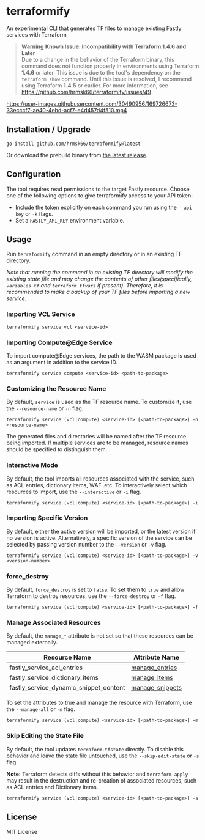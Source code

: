 # terraformify

An experimental CLI that generates TF files to manage existing Fastly services with Terraform

> **Warning**
> **Known Issue: Incompatibility with Terraform 1.4.6 and Later**<br>
> Due to a change in the behavior of the Terraform binary, this command does not function properly in environments using Terraform **1.4.6** or later. This issue is due to the tool's dependency on the `terraform show` command. Until this issue is resolved, I recommend using Terraform **1.4.5** or earlier. For more information, see https://github.com/hrmsk66/terraformify/issues/49

https://user-images.githubusercontent.com/30490956/169726673-33ecccf7-ae40-4ebd-acf7-e4d457d4f510.mp4

## Installation / Upgrade

```
go install github.com/hrmsk66/terraformify@latest
```

Or download the prebuild binary from [the latest release](https://github.com/hrmsk66/terraformify/releases/latest).

## Configuration

The tool requires read permissions to the target Fastly resource.
Choose one of the following options to give terraformify access to your API token:

- Include the token explicitly on each command you run using the `--api-key` or `-k` flags.
- Set a `FASTLY_API_KEY` environment variable.

## Usage

Run `terraformify` command in an empty directory or in an existing TF directory.

_Note that running the command in an existing TF directory will modify the existing state file and may change the contents of other files(specifically, `variables.tf` and `terraform.tfvars` if present). Therefore, it is recommended to make a backup of your TF files before importing a new service._

### Importing VCL Service

```
terraformify service vcl <service-id>
```

### Importing Compute@Edge Service

To import compute@Edge services, the path to the WASM package is used as an argument in addition to the service ID.

```
terraformify service compute <service-id> <path-to-package>
```

### Customizing the Resource Name

By default, `service` is used as the TF resource name. To customize it, use the `--resource-name` or `-n` flag.

```
terraformify service (vcl|compute) <service-id> [<path-to-package>] -n <resource-name>
```

The generated files and directories will be named after the TF resource being imported. If multiple services are to be managed, resource names should be specified to distinguish them.

### Interactive Mode

By default, the tool imports all resources associated with the service, such as ACL entries, dictionary items, WAF..etc. To interactively select which resources to import, use the `--interactive` or `-i` flag.

```
terraformify service (vcl|compute) <service-id> [<path-to-package>] -i
```

### Importing Specific Version

By default, either the active version will be imported, or the latest version if no version is active. Alternatively, a specific version of the service can be selected by passing version number to the `--version` or `-v` flag.

```
terraformify service (vcl|compute) <service-id> [<path-to-package>] -v <version-number>
```

### force_destroy

By default, `force_destroy` is set to `false`. To set them to `true` and allow Terraform to destroy resources, use the `--force-destroy` or `-f` flag.

```
terraformify service (vcl|compute) <service-id> [<path-to-package>] -f
```

### Manage Associated Resources

By default, the `manage_*` attribute is not set so that these resources can be managed externally.

| Resource Name                          | Attribute Name                                                                                                                 |
| -------------------------------------- | ------------------------------------------------------------------------------------------------------------------------------ |
| fastly_service_acl_entries             | [manage_entries](https://registry.terraform.io/providers/fastly/fastly/latest/docs/resources/service_acl_entries)              |
| fastly_service_dictionary_items        | [manage_items](https://registry.terraform.io/providers/fastly/fastly/latest/docs/resources/service_dictionary_items)           |
| fastly_service_dynamic_snippet_content | [manage_snippets](https://registry.terraform.io/providers/fastly/fastly/latest/docs/resources/service_dynamic_snippet_content) |

To set the attributes to true and manage the resource with Terraform, use the `--manage-all` or `-m` flag.

```
terraformify service (vcl|compute) <service-id> [<path-to-package>] -m
```

### Skip Editing the State File

By default, the tool updates `terraform.tfstate` directly. To disable this behavior and leave the state file untouched, use the `--skip-edit-state` or `-s` flag.

**Note:** Terraform detects diffs without this behavior and `terraform apply` may result in the destruction and re-creation of associated resources, such as ACL entries and Dictionary items.

```
terraformify service (vcl|compute) <service-id> [<path-to-package>] -s
```

## License

MIT License
